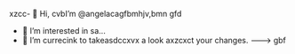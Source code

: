 xzcc- 👋 Hi, cvbI’m @angelacagfbmhjv,bmn gfd
- 👀 I’m interested in sa...
- 🌱 I’m currecink to takeasdccxvx a look axzcxct your changes.
--->
gbf
